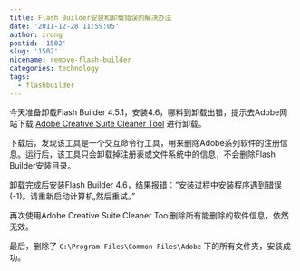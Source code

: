 ```yaml
---
title: Flash Builder安装和卸载错误的解决办法
date: '2011-12-28 11:59:05'
author: zrong
postid: '1502'
slug: '1502'
nicename: remove-flash-builder
categories: technology
tags:
  - flashbuilder
---
```


今天准备卸载Flash Builder 4.5.1，安装4.6，哪料到卸载出错，提示去Adobe网站下载 [Adobe Creative Suite Cleaner Tool](http://www.adobe.com/support/contact/cscleanertool.html) 进行卸载。

下载后，发现该工具是一个交互命令行工具，用来删除Adobe系列软件的注册信息。运行后，该工具只会卸载掉注册表或文件系统中的信息，不会删除Flash Builder安装目录。

卸载完成后安装Flash Builder 4.6，结果报错：“安装过程中安装程序遇到错误(-1)。请重新启动计算机,然后重试。”

再次使用Adobe Creative Suite Cleaner Tool删除所有能删除的软件信息，依然无效。

最后，删除了 `C:\Program Files\Common Files\Adobe` 下的所有文件夹，安装成功。

